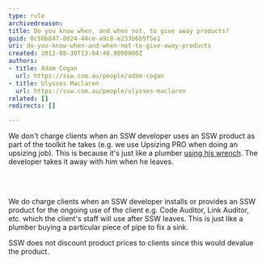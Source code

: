 ```yaml
---
type: rule
archivedreason: 
title: Do you know when, and when not, to give away products?
guid: 0c50b847-8024-44ce-a9c8-e233b6b5f5e1
uri: do-you-know-when-and-when-not-to-give-away-products
created: 2012-08-30T13:04:40.0000000Z
authors:
- title: Adam Cogan
  url: https://ssw.com.au/people/adam-cogan
- title: Ulysses Maclaren
  url: https://ssw.com.au/people/ulysses-maclaren
related: []
redirects: []

---
```



<p>We don't charge clients when an SSW developer uses an SSW product as part of the toolkit he takes (e.g. we use Upsizing PRO when doing an upsizing job). This is because it's just like a plumber <a href="/Management/RulesToSuccessfulProjects/Pages/ToolBox.aspx">using his wrench</a>. The developer takes it away with him when he leaves.</p>
<br><excerpt class='endintro'></excerpt><br>
<p>We do charge clients when an SSW developer installs or provides an SSW product for the ongoing use of the client e.g. Code Auditor, Link Auditor, etc.&#160;which the client's staff will use after SSW leaves. This is just like a plumber buying a particular piece of pipe to fix a sink. </p>
<p>SSW does not discount product prices to clients since this would devalue the product. </p>


